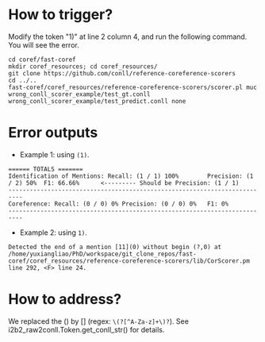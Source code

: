 
# How to trigger?

Modify the token "1)" at line 2 column 4, and run the following command. You will see the error.

```
cd coref/fast-coref
mkdir coref_resources; cd coref_resources/
git clone https://github.com/conll/reference-coreference-scorers
cd ../..
fast-coref/coref_resources/reference-coreference-scorers/scorer.pl muc wrong_conll_scorer_example/test_gt.conll wrong_conll_scorer_example/test_predict.conll none
```

# Error outputs

- Example 1: using `(1)`.

```
====== TOTALS =======
Identification of Mentions: Recall: (1 / 1) 100%        Precision: (1 / 2) 50%  F1: 66.66%      <--------- Should be Precision: (1 / 1)
--------------------------------------------------------------------------
Coreference: Recall: (0 / 0) 0% Precision: (0 / 0) 0%   F1: 0%
--------------------------------------------------------------------------
```

- Example 2: using `1)`.

```
Detected the end of a mention [11](0) without begin (?,0) at /home/yuxiangliao/PhD/workspace/git_clone_repos/fast-coref/coref_resources/reference-coreference-scorers/lib/CorScorer.pm line 292, <F> line 24.
```

# How to address?

We replaced the () by [] (regex: `\(?[^A-Za-z]+\)?`). See i2b2_raw2conll.Token.get_conll_str() for details.
